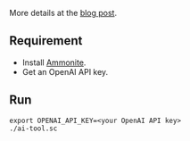 
More details at the [blog post](https://www.binwang.me/2025-04-27-Use-OpenAPI-Instead-of-MCP-for-LLM-Tools.html).

## Requirement

* Install [Ammonite](https://ammonite.io/).
* Get an OpenAI API key.

## Run

```
export OPENAI_API_KEY=<your OpenAI API key>
./ai-tool.sc
```
